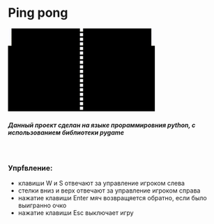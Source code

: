 # Ping pong

<div>
<img style="wight: 190px;height:190px" src="img_for_README/ping_pong.gif">
</div>
<div>
<h5>
    Данный проект сделан на языке прораммировния python, с
    использованием библиотеки pygame
</h5>
</div>
<div>
<br>
<h3>Упрfвление:</h3></div>
<ul>
<li> клавиши W и S отвечают за управление игроком слева</li>
<li> стелки вниз и верх отвечают за управление игроком справа</li>
<li> нажатие клавиши Enter мяч возвращяется обратно, если было выигранно очко</li>
<li> нажатие клавиши Esc выключает игру</li>
</ul>


